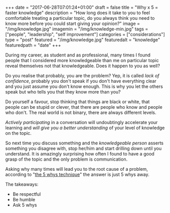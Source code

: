 +++
date = "2017-06-28T07:01:24+01:00"
draft = false
title = "Why x 5 = faster knowledge"
description = "How long does it take to you to feel comfortable treating a particular topic, do you always think you need to know more before you could start giving your opinion?"
image = "/img/knowledge.jpg"
imagemin = "/img/knowledge-min.jpg"
tags = ["people", "leadership", "self improvement"]
categories = ["considerations"]
type = "post"
featured = "/img/knowledge.jpg"
featuredalt = "knowledge"
featuredpath = "date"
+++

During my career, as student and as professional, many times I found people that I considered more knowledgeable than me on particular topic reveal themselves not that knowledgeable. Does it happen to you as well?

Do you realise that probably, you are the problem?
Yep, it is called *lack of confidence*, probably you don't speak if you don't have everything clear and you just assume you don't know enough. This is why you let the others speak but who tells you that they know more than you?

Do yourself a favour, stop thinking that things are black or white, that people can be stupid or clever, that there are people who know and people who don't. The real world is not binary, there are always different levels.

*Actively participating* in a conversation will undoubtingly accelerate your learning and *will give you a better understanding* of your level of knowledge on the topic.

So next time you discuss something and the *knowledgeable person*  asserts something you disagree with, stop her/him and start drilling down until you understand. It is amazingly surprising how often I found to have a good grasp of the topic and the only problem is communication.

Asking why many times will lead you to the root cause of a problem, according to
"[the 5 whys technique](https://en.wikipedia.org/wiki/5_Whys)" the answer is just 5 whys away.

The takeaways:
- Be respectful
- Be humble
- Ask 5 whys

